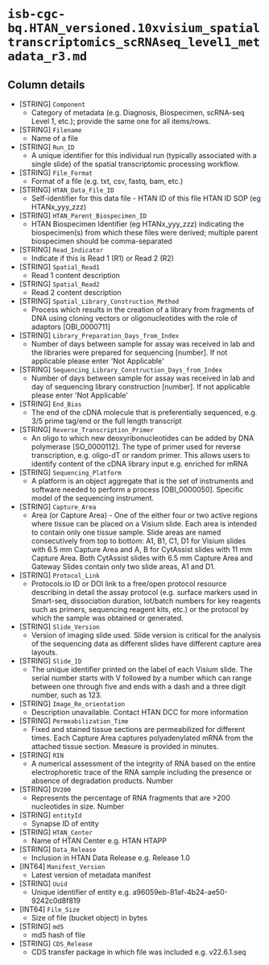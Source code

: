 # `isb-cgc-bq.HTAN_versioned.10xvisium_spatialtranscriptomics_scRNAseq_level1_metadata_r3.md`

## Column details

* [STRING]    `Component`
  - Category of metadata (e.g. Diagnosis, Biospecimen, scRNA-seq Level 1, etc.); provide the same one for all items/rows.
* [STRING]    `Filename`
  - Name of a file
* [STRING]    `Run_ID`
  - A unique identifier for this individual run (typically associated with a single slide) of the spatial transcriptomic processing workflow.
* [STRING]    `File_Format`
  - Format of a file (e.g. txt, csv, fastq, bam, etc.)
* [STRING]    `HTAN_Data_File_ID`
  - Self-identifier for this data file - HTAN ID of this file HTAN ID SOP (eg HTANx_yyy_zzz)
* [STRING]    `HTAN_Parent_Biospecimen_ID`
  - HTAN Biospecimen Identifier (eg HTANx_yyy_zzz) indicating the biospecimen(s) from which these files were derived; multiple parent biospecimen should be comma-separated
* [STRING]    `Read_Indicator`
  - Indicate if this is Read 1 (R1) or Read 2 (R2)
* [STRING]    `Spatial_Read1`
  - Read 1 content description
* [STRING]    `Spatial_Read2`
  - Read 2 content description
* [STRING]    `Spatial_Library_Construction_Method`
  - Process which results in the creation of a library from fragments of DNA using cloning vectors or oligonucleotides with the role of adaptors [OBI_0000711]
* [STRING]    `Library_Preparation_Days_from_Index`
  - Number of days between sample for assay was received in lab and the libraries were prepared for sequencing [number]. If not applicable please enter 'Not Applicable'
* [STRING]    `Sequencing_Library_Construction_Days_from_Index`
  - Number of days between sample for assay was received in lab and day of sequencing library construction [number]. If not applicable please enter 'Not Applicable'
* [STRING]    `End_Bias`
  - The end of the cDNA molecule that is preferentially sequenced, e.g. 3/5 prime tag/end or the full length transcript
* [STRING]    `Reverse_Transcription_Primer`
  - An oligo to which new deoxyribonucleotides can be added by DNA polymerase [SO_0000112]. The type of primer used for reverse transcription, e.g. oligo-dT or random primer. This allows users to identify content of the cDNA library input e.g. enriched for mRNA
* [STRING]    `Sequencing_Platform`
  - A platform is an object aggregate that is the set of instruments and software needed to perform a process [OBI_0000050]. Specific model of the sequencing instrument.
* [STRING]    `Capture_Area`
  - Area (or Capture Area) - One of the either four or two active regions where tissue can be placed on a Visium slide. Each area is intended to contain only one tissue sample. Slide areas are named consecutively from top to bottom: A1, B1, C1, D1 for Visium slides with 6.5 mm Capture Area and A, B for CytAssist slides with 11 mm Capture Area. Both CytAssist slides with 6.5 mm Capture Area and Gateway Slides contain only two slide areas, A1 and D1.
* [STRING]    `Protocol_Link`
  - Protocols.io ID or DOI link to a free/open protocol resource describing in detail the assay protocol (e.g. surface markers used in Smart-seq, dissociation duration,  lot/batch numbers for key reagents such as primers, sequencing reagent kits, etc.) or the protocol by which the sample was obtained or generated.
* [STRING]    `Slide_Version`
  - Version of imaging slide used. Slide version is critical for the analysis of the sequencing data as different slides have different capture area layouts.
* [STRING]    `Slide_ID`
  - The unique identifier printed on the label of each Visium slide. The serial number starts with V followed by a number which can range between one through five and ends with a dash and a three digit number, such as 123.
* [STRING]    `Image_Re_orientation`
  - Description unavailable. Contact HTAN DCC for more information
* [STRING]    `Permeabilization_Time`
  - Fixed and stained tissue sections are permeabilized for different times. Each Capture Area captures polyadenylated mRNA from the attached tissue section. Measure is provided in minutes.
* [STRING]    `RIN`
  - A numerical assessment of the integrity of RNA based on the entire electrophoretic trace of the RNA sample including the presence or absence of degradation products. Number
* [STRING]    `DV200`
  - Represents the percentage of RNA fragments that are >200 nucleotides in size. Number
* [STRING]    `entityId`
  - Synapse ID of entity
* [STRING]    `HTAN_Center`
  - Name of HTAN Center e.g. HTAN HTAPP
* [STRING]    `Data_Release`
  - Inclusion in HTAN Data Release e.g. Release 1.0
* [INT64]    `Manifest_Version`
  - Latest version of metadata manifest
* [STRING]    `Uuid`
  - Unique identifier of entity e.g. a96059eb-81af-4b24-ae50-9242c0d8f819
* [INT64]    `File_Size`
  - Size of file (bucket object) in bytes
* [STRING]    `md5`
  - md5 hash of file
* [STRING]    `CDS_Release`
  - CDS transfer package in which file was included e.g. v22.6.1.seq


